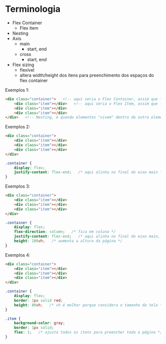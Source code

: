 # Terminologia

- Flex Container
    - Flex item
- Nesting
- Axis
    - main
        - start, end
    - cross
        - start, end
- Flex sizing
    - flexível
    - altera width/height dos itens para preenchimento dos espaços do flex container


Exemplos 1:

```html
<div class="container">   <!-- aqui seria o Flex Container, assim que fosse transformado em Flex -->
    <div class="item"></div>   <!-- aqui seria o Flex Item, assim que fosse transformado em Flex -->
    <div class="item"></div>
    <div class="item"></div>
</div>   <!-- Nesting, é quando elementos "vivem" dentro de outro elemento, por exemplo div dentro de div -->
```


Exemplos 2:

```html
<div class="container">
    <div class="item"></div>
    <div class="item"></div>
    <div class="item"></div>
</div>
```

```css
.container {
    display: flex;
    justify-content: flex-end;   /* aqui alinha no final do eixo main */
}

```
<!-- main (padrão horizontal eixo)
cross (padrão vertical eixo)
obs.: Pode inverter, por exemplo com o flex-direction: column; -->


Exemplos 3:

```html
<div class="container">
    <div class="item"></div>
    <div class="item"></div>
    <div class="item"></div>
</div>
```

```css
.container {
    display: flex;
    flex-direction: column;   /* fica em coluna */
    justify-content: flex-end;   /* aqui alinha no final do eixo main, como mudou pra coluna, ficará lá embaixo */
    height: 100vh;   /* aumenta a altura da página */
}

```


Exemplos 4:

```html
<div class="container">
    <div class="item"></div>
    <div class="item"></div>
    <div class="item"></div>
</div>
```

```css
.container {
    display: flex;
    border: 1px solid red;
    height: 80vh;   /* vh é melhor porque considera o tamanho da tela */
}

.item {
    background-color: gray;
    border: 1px solid;
    flex: 1;   /* ajusta todos os itens para preencher toda a página */
}

```

